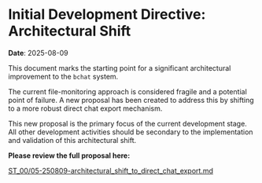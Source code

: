 # Initial Development Directive: Architectural Shift

**Date**: 2025-08-09

This document marks the starting point for a significant architectural improvement to the `bchat` system.

The current file-monitoring approach is considered fragile and a potential point of failure. A new proposal has been created to address this by shifting to a more robust direct chat export mechanism.

This new proposal is the primary focus of the current development stage. All other development activities should be secondary to the implementation and validation of this architectural shift.

**Please review the full proposal here:**

[ST_00/05-250809-architectural_shift_to_direct_chat_export.md](dev_stages/ST_00/05-250809-architectural_shift_to_direct_chat_export.md)
